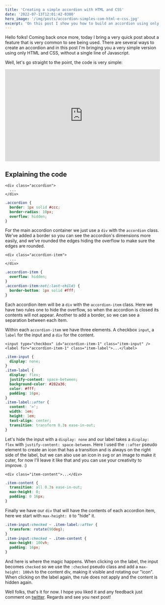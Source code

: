 ```yaml
---
title: 'Creating a simple accordion with HTML and CSS'
date: '2022-07-13T12:01:42-0300'
hero_image: '/img/posts/accordion-simples-com-html-e-css.jpg'
excerpt: 'On this post I show you how to build an accordion using only HTML and CSS, without a single line of Javascript'
---
```


Hello folks! Coming back once more, today I bring a very quick post about a feature that is very common to see being used. There are several ways to create an accordion and in this post I'm bringing you a very simple version using only HTML and CSS, without a single line of Javascript.

Well, let's go straight to the point, the code is very simple:
<iframe height="300" style="width: 100%;" scrolling="no" title="HTML and CSS Accordion" src="https://codepen.io/dtfialho/embed/OJvRjxr?default-tab=html%2Cresult" frameborder="no" loading="lazy" allowtransparency="true" allowfullscreen="true">
  See the Pen <a href="https://codepen.io/dtfialho/pen/OJvRjxr">
  HTML and CSS Accordion</a> by Diego T. Fialho (<a href="https://codepen.io/dtfialho">@dtfialho</a>)
  on <a href="https://codepen.io">CodePen</a>.
</iframe>

## Explaining the code

```markup
<div class="accordion">
  ...
</div>
```
```css
.accordion {
  border: 1px solid #ccc;
  border-radius: 10px;
  overflow: hidden;
}
```
For the main accordion container we just use a `div` with the `accordion` class. We've added a border so you can see the accordion's dimensions more easily, and we've rounded the edges hiding the overflow to make sure the edges are rounded.

```markup
<div class="accordion-item">
  ...
</div>
```
```css
.accordion-item {
  overflow: hidden;
}
.accordion-item:not(:last-child) {
  border-bottom: 1px solid #fff;
}
```
Each accordion item will be a `div` with the `accordion-item` class. Here we have two rules one to hide the overflow, so when the accordion is closed its contents will not appear. Another to add a border, so we can see a separation between each item.

Within each `accordion-item` we have three elements. A checkbox `input`, a `label` for the input and a `div` for the content.

```markup
<input type="checkbox" id="accordion-item-1" class="item-input" />
<label for="accordion-item-1" class="item-label">...</label>
```
```css
.item-input {
  display: none;
}
.item-label {
  display: flex;
  justify-content: space-between;
  background-color: #282a36;
  color: #fff;
  padding: 16px;
}
.item-label::after {
  content: '>';
  width: 1em;
  height: 1em;
  text-align: center;
  transition: transform 0.3s ease-in-out;
}
```
Let's hide the input with a `display: none` and our label takes a `display: flex` with `justify-content: space-between`. Here I used the `::after` pseudo element to create an icon that has a transition and is always on the right side of the label, but we can also use an icon in svg or an image to make it cuter, for now I'll leave it like that and you can use your creativity to improve. :)

```markup
<div class="item-content">...</div>
```
```css
.item-content {
  transition: all 0.3s ease-in-out;
  max-height: 0;
  padding: 0 16px;
}
```
Finally we have our `div` that will have the contents of each accordion item, here we start with `max-height: 0` to "hide" it.

```css
.item-input:checked ~ .item-label::after {
  transform: rotate(90deg);
}
.item-input:checked ~ .item-content {
  max-height: 100vh;
  padding: 16px;
}
```
And here is where the magic happens. When clicking on the label, the input becomes `checked` so we use the `:checked` pseudo class and add a `max-height: 100vh` to the content div, making it visible and rotating our "icon". When clicking on the label again, the rule does not apply and the content is hidden again.

Well folks, that's it for now. I hope you liked it and any feedback just comment on [twitter](https://twitter.com/dtfialho). Regards and see you next post!

